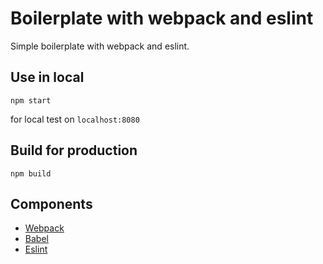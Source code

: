 # Boilerplate with webpack and eslint

Simple boilerplate with webpack and eslint.

## Use in local

```
npm start
```

for local test on `localhost:8080`

## Build for production

```
npm build
```

## Components

- [Webpack](https://webpack.js.org/)
- [Babel](https://babeljs.io/)
- [Eslint](https://eslint.org/)
